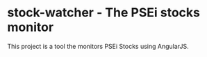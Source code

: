 # stock-watcher - The PSEi stocks monitor

This project is a tool the monitors PSEi Stocks using AngularJS.
